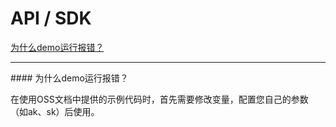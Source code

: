 # API / SDK

[为什么demo运行报错？](API-SDK#user-content-1)

------

<div id="user-content-1"></div>
#### 为什么demo运行报错？

在使用OSS文档中提供的示例代码时，首先需要修改变量，配置您自己的参数（如ak、sk）后使用。

